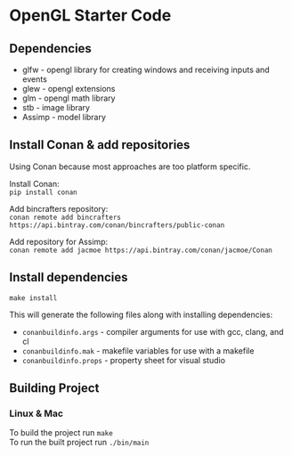 # OpenGL Starter Code

## Dependencies

* glfw - opengl library for creating windows and receiving inputs and events
* glew - opengl extensions
* glm - opengl math library
* stb - image library
* Assimp - model library

## Install Conan & add repositories

Using Conan because most approaches are too platform specific.

Install Conan:  
`pip install conan`  

Add bincrafters repository:  
`conan remote add bincrafters https://api.bintray.com/conan/bincrafters/public-conan`  

Add repository for Assimp:  
`conan remote add jacmoe https://api.bintray.com/conan/jacmoe/Conan`  

## Install dependencies

`make install`

This will generate the following files along with installing dependencies:  

- `conanbuildinfo.args` - compiler arguments for use with gcc, clang, and cl
- `conanbuildinfo.mak` - makefile variables for use with a makefile
- `conanbuildinfo.props` - property sheet for visual studio

## Building Project

### Linux & Mac 

To build the project run `make`  
To run the built project run `./bin/main`
